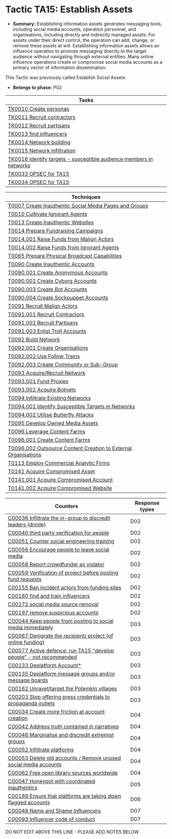 # Tactic TA15: Establish Assets

* **Summary:** Establishing information assets generates messaging tools, including social media accounts, operation personnel, and organisations, including directly and indirectly managed assets. For assets under their direct control, the operation can add, change, or remove these assets at will. Establishing information assets allows an influence operation to promote messaging directly to the target audience without navigating through external entities. Many online influence operations create or compromise social media accounts as a primary vector of information dissemination.

This Tactic was previously called Establish Social Assets.

* **Belongs to phase:** P02



| Tasks |
| ----- |
| [TK0010 Create personas](../../generated_pages/tasks/TK0010.md) |
| [TK0011 Recruit contractors](../../generated_pages/tasks/TK0011.md) |
| [TK0012 Recruit partisans](../../generated_pages/tasks/TK0012.md) |
| [TK0013 find influencers](../../generated_pages/tasks/TK0013.md) |
| [TK0014 Network building](../../generated_pages/tasks/TK0014.md) |
| [TK0015 Network infiltration](../../generated_pages/tasks/TK0015.md) |
| [TK0016 identify targets - susceptible audience members in networks](../../generated_pages/tasks/TK0016.md) |
| [TK0033 OPSEC for TA15](../../generated_pages/tasks/TK0033.md) |
| [TK0034 OPSEC for TA15](../../generated_pages/tasks/TK0034.md) |



| Techniques |
| ---------- |
| [T0007 Create Inauthentic Social Media Pages and Groups](../../generated_pages/techniques/T0007.md) |
| [T0010 Cultivate Ignorant Agents](../../generated_pages/techniques/T0010.md) |
| [T0013 Create Inauthentic Websites](../../generated_pages/techniques/T0013.md) |
| [T0014 Prepare Fundraising Campaigns](../../generated_pages/techniques/T0014.md) |
| [T0014.001 Raise Funds from Malign Actors](../../generated_pages/techniques/T0014.001.md) |
| [T0014.002 Raise Funds from Ignorant Agents](../../generated_pages/techniques/T0014.002.md) |
| [T0065 Prepare Physical Broadcast Capabilities](../../generated_pages/techniques/T0065.md) |
| [T0090 Create Inauthentic Accounts](../../generated_pages/techniques/T0090.md) |
| [T0090.001 Create Anonymous Accounts](../../generated_pages/techniques/T0090.001.md) |
| [T0090.002 Create Cyborg Accounts](../../generated_pages/techniques/T0090.002.md) |
| [T0090.003 Create Bot Accounts](../../generated_pages/techniques/T0090.003.md) |
| [T0090.004 Create Sockpuppet Accounts](../../generated_pages/techniques/T0090.004.md) |
| [T0091 Recruit Malign Actors](../../generated_pages/techniques/T0091.md) |
| [T0091.001 Recruit Contractors](../../generated_pages/techniques/T0091.001.md) |
| [T0091.002 Recruit Partisans](../../generated_pages/techniques/T0091.002.md) |
| [T0091.003 Enlist Troll Accounts](../../generated_pages/techniques/T0091.003.md) |
| [T0092 Build Network](../../generated_pages/techniques/T0092.md) |
| [T0092.001 Create Organisations](../../generated_pages/techniques/T0092.001.md) |
| [T0092.002 Use Follow Trains](../../generated_pages/techniques/T0092.002.md) |
| [T0092.003 Create Community or Sub-Group](../../generated_pages/techniques/T0092.003.md) |
| [T0093 Acquire/Recruit Network](../../generated_pages/techniques/T0093.md) |
| [T0093.001 Fund Proxies](../../generated_pages/techniques/T0093.001.md) |
| [T0093.002 Acquire Botnets](../../generated_pages/techniques/T0093.002.md) |
| [T0094 Infiltrate Existing Networks](../../generated_pages/techniques/T0094.md) |
| [T0094.001 Identify Susceptible Targets in Networks](../../generated_pages/techniques/T0094.001.md) |
| [T0094.002 Utilise Butterfly Attacks](../../generated_pages/techniques/T0094.002.md) |
| [T0095 Develop Owned Media Assets](../../generated_pages/techniques/T0095.md) |
| [T0096 Leverage Content Farms](../../generated_pages/techniques/T0096.md) |
| [T0096.001 Create Content Farms](../../generated_pages/techniques/T0096.001.md) |
| [T0096.002 Outsource Content Creation to External Organisations](../../generated_pages/techniques/T0096.002.md) |
| [T0113 Employ Commercial Analytic Firms](../../generated_pages/techniques/T0113.md) |
| [T0141 Acquire Compromised Asset](../../generated_pages/techniques/T0141.md) |
| [T0141.001 Acquire Compromised Account](../../generated_pages/techniques/T0141.001.md) |
| [T0141.002 Acquire Compromised Website](../../generated_pages/techniques/T0141.002.md) |



| Counters | Response types |
| -------- | -------------- |
| [C00036 Infiltrate the in-group to discredit leaders (divide)](../../generated_pages/counters/C00036.md) | D02 |
| [C00040 third party verification for people](../../generated_pages/counters/C00040.md) | D02 |
| [C00051 Counter social engineering training](../../generated_pages/counters/C00051.md) | D02 |
| [C00056 Encourage people to leave social media](../../generated_pages/counters/C00056.md) | D02 |
| [C00058 Report crowdfunder as violator](../../generated_pages/counters/C00058.md) | D02 |
| [C00059 Verification of project before posting fund requests](../../generated_pages/counters/C00059.md) | D02 |
| [C00155 Ban incident actors from funding sites](../../generated_pages/counters/C00155.md) | D02 |
| [C00160 find and train influencers](../../generated_pages/counters/C00160.md) | D02 |
| [C00172 social media source removal](../../generated_pages/counters/C00172.md) | D02 |
| [C00197 remove suspicious accounts](../../generated_pages/counters/C00197.md) | D02 |
| [C00044 Keep people from posting to social media immediately](../../generated_pages/counters/C00044.md) | D03 |
| [C00067 Denigrate the recipient/ project (of online funding)](../../generated_pages/counters/C00067.md) | D03 |
| [C00077 Active defence: run TA15 "develop people” - not recommended](../../generated_pages/counters/C00077.md) | D03 |
| [C00133 Deplatform Account*](../../generated_pages/counters/C00133.md) | D03 |
| [C00135 Deplatform message groups and/or message boards](../../generated_pages/counters/C00135.md) | D03 |
| [C00162 Unravel/target the Potemkin villages](../../generated_pages/counters/C00162.md) | D03 |
| [C00203 Stop offering press credentials to propaganda outlets](../../generated_pages/counters/C00203.md) | D03 |
| [C00034 Create more friction at account creation](../../generated_pages/counters/C00034.md) | D04 |
| [C00042 Address truth contained in narratives](../../generated_pages/counters/C00042.md) | D04 |
| [C00046 Marginalise and discredit extremist groups](../../generated_pages/counters/C00046.md) | D04 |
| [C00052 Infiltrate platforms](../../generated_pages/counters/C00052.md) | D04 |
| [C00053 Delete old accounts / Remove unused social media accounts](../../generated_pages/counters/C00053.md) | D04 |
| [C00062 Free open library sources worldwide](../../generated_pages/counters/C00062.md) | D04 |
| [C00047 Honeypot with coordinated inauthentics](../../generated_pages/counters/C00047.md) | D05 |
| [C00189 Ensure that platforms are taking down flagged accounts](../../generated_pages/counters/C00189.md) | D06 |
| [C00048 Name and Shame Influencers](../../generated_pages/counters/C00048.md) | D07 |
| [C00093 Influencer code of conduct](../../generated_pages/counters/C00093.md) | D07 |


DO NOT EDIT ABOVE THIS LINE - PLEASE ADD NOTES BELOW